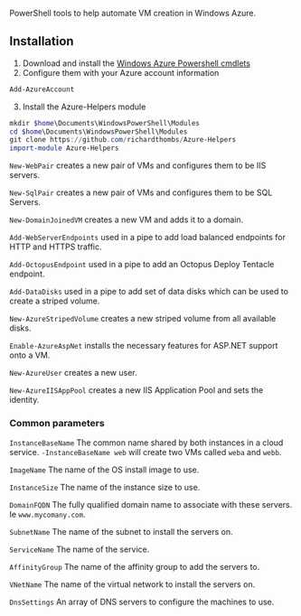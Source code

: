 PowerShell tools to help automate VM creation in Windows Azure.

## Installation

1. Download and install the [Windows Azure Powershell cmdlets](http://msdn.microsoft.com/en-us/library/azure/jj156055.aspx)
2. Configure them with your Azure account information
```powershell
Add-AzureAccount
```

3. Install the Azure-Helpers module
```powershell
mkdir $home\Documents\WindowsPowerShell\Modules
cd $home\Documents\WindowsPowerShell\Modules
git clone https://github.com/richardthombs/Azure-Helpers
import-module Azure-Helpers
```

`New-WebPair` creates a new pair of VMs and configures them to be IIS servers.

`New-SqlPair` creates a new pair of VMs and configures them to be SQL Servers.

`New-DomainJoinedVM` creates a new VM and adds it to a domain.

`Add-WebServerEndpoints` used in a pipe to add load balanced endpoints for HTTP and HTTPS traffic.

`Add-OctopusEndpoint` used in a pipe to add an Octopus Deploy Tentacle endpoint.

`Add-DataDisks` used in a pipe to add set of data disks which can be used to create a striped volume.

`New-AzureStripedVolume` creates a new striped volume from all available disks.

`Enable-AzureAspNet` installs the necessary features for ASP.NET support onto a VM.

`New-AzureUser` creates a new user.

`New-AzureIISAppPool` creates a new IIS Application Pool and sets the identity.

### Common parameters

`InstanceBaseName` The common name shared by both instances in a cloud service. `-InstanceBaseName web` will create two VMs called `weba` and `webb`.

`ImageName` The name of the OS install image to use.

`InstanceSize` The name of the instance size to use.

`DomainFQDN` The fully qualified domain name to associate with these servers. Ie `www.mycomany.com`.

`SubnetName` The name of the subnet to install the servers on.

`ServiceName` The name of the service.

`AffinityGroup` The name of the affinity group to add the servers to.

`VNetName` The name of the virtual network to install the servers on.

`DnsSettings` An array of DNS servers to configure the machines to use.
